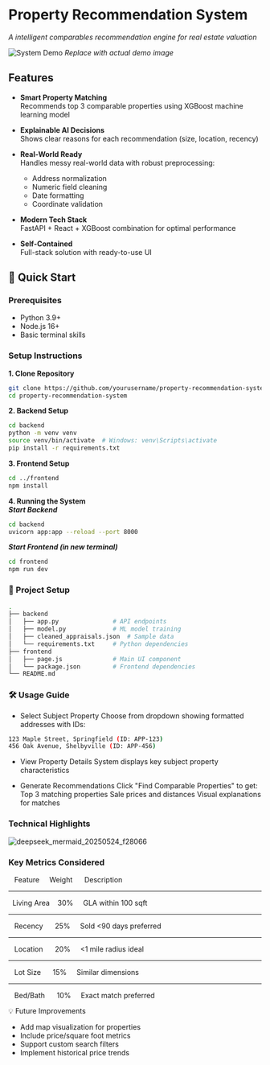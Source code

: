# Property Recommendation System

_A intelligent comparables recommendation engine for real estate valuation_

![System Demo](https://via.placeholder.com/800x400.png?text=System+Demo+GIF) 
*Replace with actual demo image*

## Features

- **Smart Property Matching**  
  Recommends top 3 comparable properties using XGBoost machine learning model

- **Explainable AI Decisions**  
  Shows clear reasons for each recommendation (size, location, recency)

- **Real-World Ready**  
  Handles messy real-world data with robust preprocessing:
  - Address normalization
  - Numeric field cleaning
  - Date formatting
  - Coordinate validation

- **Modern Tech Stack**  
  FastAPI + React + XGBoost combination for optimal performance

- **Self-Contained**  
  Full-stack solution with ready-to-use UI

## 🚀 Quick Start

### Prerequisites
- Python 3.9+
- Node.js 16+
- Basic terminal skills

### Setup Instructions

**1. Clone Repository**
```bash
git clone https://github.com/yourusername/property-recommendation-system.git
cd property-recommendation-system
```
**2. Backend Setup**
```bash
cd backend
python -m venv venv
source venv/bin/activate  # Windows: venv\Scripts\activate
pip install -r requirements.txt
```
**3. Frontend Setup**
```bash
cd ../frontend
npm install
```
**4. Running the System**\
***Start Backend***
```bash
cd backend
uvicorn app:app --reload --port 8000
```
***Start Frontend (in new terminal)***
```bash
cd frontend
npm run dev
```

### 📂 Project Setup
```bash
.
├── backend
│   ├── app.py               # API endpoints
│   ├── model.py             # ML model training
│   ├── cleaned_appraisals.json  # Sample data
│   └── requirements.txt     # Python dependencies
├── frontend
│   ├── page.js              # Main UI component
│   └── package.json         # Frontend dependencies
└── README.md
```

### 🛠️ Usage Guide
- Select Subject Property
Choose from dropdown showing formatted addresses with IDs:
```bash
123 Maple Street, Springfield (ID: APP-123)
456 Oak Avenue, Shelbyville (ID: APP-456)
```
- View Property Details
System displays key subject property characteristics

- Generate Recommendations
Click "Find Comparable Properties" to get:
Top 3 matching properties
Sale prices and distances
Visual explanations for matches

### Technical Highlights
![deepseek_mermaid_20250524_f28066](https://github.com/user-attachments/assets/232debe0-b41d-4c99-9320-fd21b8855026)

### Key Metrics Considered
&nbsp;&nbsp;&nbsp;Feature&nbsp;&nbsp;&nbsp;&nbsp;&nbsp;Weight&nbsp;&nbsp;&nbsp;&nbsp;&nbsp;&nbsp;Description
--------------  ------  --------------------------
&nbsp;&nbsp;Living Area&nbsp;&nbsp;&nbsp;&nbsp;30%&nbsp;&nbsp;&nbsp;&nbsp;&nbsp;GLA within 100 sqft
--------------  ------  --------------------------
&nbsp;&nbsp;&nbsp;Recency&nbsp;&nbsp;&nbsp;&nbsp;&nbsp;&nbsp;25%&nbsp;&nbsp;&nbsp;&nbsp;&nbsp;Sold <90 days preferred
--------------  ------  --------------------------
&nbsp;&nbsp;&nbsp;Location&nbsp;&nbsp;&nbsp;&nbsp;&nbsp;&nbsp;20%&nbsp;&nbsp;&nbsp;&nbsp;&nbsp;<1 mile radius ideal
--------------  ------  -------------------
&nbsp;&nbsp;&nbsp;Lot Size&nbsp;&nbsp;&nbsp;&nbsp;&nbsp;&nbsp;15%&nbsp;&nbsp;&nbsp;&nbsp;&nbsp;Similar dimensions
--------------  ------  -------------------
&nbsp;&nbsp;&nbsp;Bed/Bath&nbsp;&nbsp;&nbsp;&nbsp;&nbsp;&nbsp;10%&nbsp;&nbsp;&nbsp;&nbsp;&nbsp;Exact match preferred


💡 Future Improvements
- Add map visualization for properties
- Include price/square foot metrics
- Support custom search filters
- Implement historical price trends
